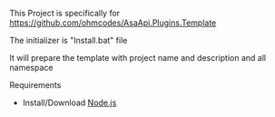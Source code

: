 This Project is specifically for https://github.com/ohmcodes/AsaApi.Plugins.Template

The initializer is "Install.bat" file

It will prepare the template with project name and description and all namespace

Requirements 
- Install/Download [Node.js](https://nodejs.org/dist/v22.14.0/node-v22.14.0-x64.msi)